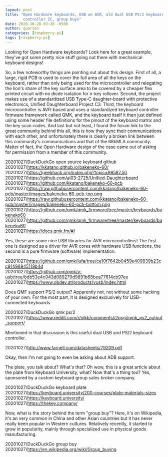 ```yaml
---
layout: post
title: "Open Hardware keyboards, USB on AVR, old dual USB PS/2 keyboard
        controller IC, group buys"
date: 2020-10-28 03:28 -0500
author: quorten
categories: [raspberry-pi]
tags: [raspberry-pi]
---
```


Looking for Open Hardware keyboards?  Look here for a great example,
they've got some pretty nice stuff going out there with mechanical
keyboard designs!

So, a few noteworthy things are pointing out about this design.  First
of all, a large, rigid PCB is used to cover the full area of all the
keys on the keyboard, rather than only being used for the
microcontroller and relegating the lion's share of the key surface
area to be covered by a cheaper flex printed circuit with no diode
isolation for n-key rollover.  Second, the project makes use of a
standardized USB Type-C daughter-board with protective electronics,
Unified Daughterboard Project C3.  Third, the keyboard microcontroller
is AVR-based and uses a standardized keyboard controller firmware
framework called QMK, and the keyboard itself it then just defined
using some header file definitions for the pinout of the keyboard
matrix and the key scan codes.  And last but not least, I found the
forum link to the great community behind this all, this is how they
sync their communications with each other, and unfortunately there is
clearly a broken link between this community's communications and that
of the 68kMLA community.  Matter of fact, the Open Hardware design of
the case came out of asking for permission from a member of this
community.

<!-- more -->

20201027/DuckDuckGo open source keyboard github  
20201027/https://kkatano.github.io/bakeneko-60/  
20201027/https://geekhack.org/index.php?topic=98587.50  
20201027/https://github.com/ai03-2725/Unified-Daughterboard  
20201027/https://github.com/kkatano/bakeneko-60-pcb  
20201027/https://raw.githubusercontent.com/kkatano/bakeneko-60-pcb/master/images/bakeneko-60-pcb-top.png  
20201027/https://raw.githubusercontent.com/kkatano/bakeneko-60-pcb/master/images/bakeneko-60-pcb-bottom.png  
20201027/https://github.com/qmk/qmk_firmware/tree/master/keyboards/bakeneko60  
20201027/https://github.com/qmk/qmk_firmware/tree/master/keyboards/bakeneko60  
20201027/https://docs.qmk.fm/#/

Yes, these are some nice USB libraries for AVR microcontrollers!  The
first one is designed as a driver for AVR cores with hardware USB
functions, the second is a pure firmware (software) implementation.

20201027/https://github.com/qmk/lufa/tree/ce10f7642b0459e409839b23cc91498945119b4d  
20201027/https://github.com/qmk/v-usb/tree/bdb53e4c043d089279d9891b68bea77614cb97ee  
20201027/https://www.obdev.at/products/vusb/index.html

Does QMF support PS/2 output?  Apparently not, not without some
hacking of your own.  For the most part, it is designed exclusively
for USB-connected keyboards.

20201027/DuckDuckGo qmk ps/2  
20201027/https://www.reddit.com/r/olkb/comments/i2qsgi/qmk_ps2_output_support/

Mentioned in that discussion is this useful dual USB and PS/2 keyboard
controller.

20201027/http://www.farnell.com/datasheets/79209.pdf

Okay, then I'm not going to even be asking about ADB support.

The plate, you talk about?  What's that?  Oh wow, this is a great
article about the plate from Keyboard University, what?  Now that's a
thing too?  Yes, sponsored by a custom keyboard group sales broker
company.

20201027/DuckDuckGo keyboard plate  
20201027/https://keyboard.university/200-courses/plate-materials-sizes  
20201027/https://keyboard.university/  
20201027/https://thekey.company/

Now, what is the story behind the term "group buy"?  Here, it's on
Wikipedia, it's an very common in China and other Asian countries but
it has never really been popular in Western cultures.  Relatively
recently, it started to grow in popularity, mainly through specialized
use in physical goods manufacturing.

20201027/DuckDuckGo group buy  
20201027/https://en.wikipedia.org/wiki/Group_buying
